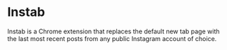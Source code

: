 # Instab

Instab is a Chrome extension that replaces the default new tab page with the last most recent posts from any public Instagram account of choice.
